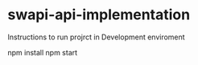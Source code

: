 # swapi-api-implementation

Instructions to run projrct in Development enviroment

npm install
npm start
